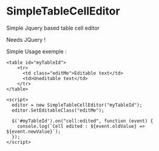 
# SimpleTableCellEditor
Simple Jquery based table cell editor

Needs JQuery !

Simple Usage exemple :

    <table id="myTableId">
	    <tr>
	      <td class="editMe">Editable text</td>
	      <td>Uneditable text</td>
	    </tr>
    </table>
    
    <script>
      editor = new SimpleTableCellEditor("myTableId");
      editor.SetEditableClass("editMe");
   
      $('#myTableId').on("cell:edited", function (event) {              
        console.log(`Cell edited : ${event.oldValue} => ${event.newValue}`);
      });               
    </script>
